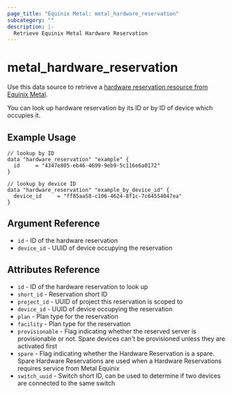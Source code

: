 ```yaml
---
page_title: "Equinix Metal: metal_hardware_reservation"
subcategory: ""
description: |-
  Retrieve Equinix Metal Hardware Reservation
---
```


# metal_hardware_reservation

Use this data source to retrieve a [hardware reservation resource from Equinix Metal](https://metal.equinix.com/developers/docs/deploy/reserved/).

You can look up hardware reservation by its ID or by ID of device which occupies it.

## Example Usage

```hcl
// lookup by ID
data "hardware_reservation" "example" {
  id     = "4347e805-eb46-4699-9eb9-5c116e6a0172"
}

// lookup by device ID
data "hardware_reservation" "example_by_device_id" {
  device_id     = "ff85aa58-c106-4624-8f1c-7c64554047ea"
}
```

## Argument Reference

* `id` - ID of the hardware reservation
* `device_id` - UUID of device occupying the reservation

## Attributes Reference

* `id` - ID of the hardware reservation to look up
* `short_id` - Reservation short ID
* `project_id` - UUID of project this reservation is scoped to
* `device_id` - UUID of device occupying the reservation
* `plan` - Plan type for the reservation
* `facility` - Plan type for the reservation
* `provisionable` - Flag indicating whether the reserved server is provisionable or not. Spare devices can't be provisioned unless they are activated first
* `spare` -  Flag indicating whether the Hardware Reservation is a spare. Spare Hardware Reservations are used when a Hardware Reservations requires service from Metal Equinix
* `switch_uuid` - Switch short ID, can be used to determine if two devices are connected to the same switch
